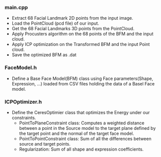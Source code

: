 ### main.cpp
- Extract 68 Facial Landmark 2D points from the input image.
- Load the PointCloud (pcd file) of our input.
- Get the 68 Facial Landmarks 3D points from the PointCloud.
- Apply Procusters algorithm on the 68 points of the BFM and the input cloud.
- Apply ICP optimization on the Transformed BFM and the input Point cloud.
- Save the optimized BFM as .dat

### FaceModel.h
- Define a Base Face Model(BFM) class using Face parameters(Shape, Expression, ...) loaded from CSV files holding the data of a Basel Face model.

### ICPOptimizer.h
- Define the CeresOptimier class that optimizes the Energy under our constraints.
  - PointToPlaneConstraint class: Computes a weighted distance between a point in the Source model to the target plane defined by the target point and the normal of the target face model.
  - PointToPointConstraint class: Sum of all the differences between source and target points.
  - Regularization: Sum of all shape and expression coefficients.

